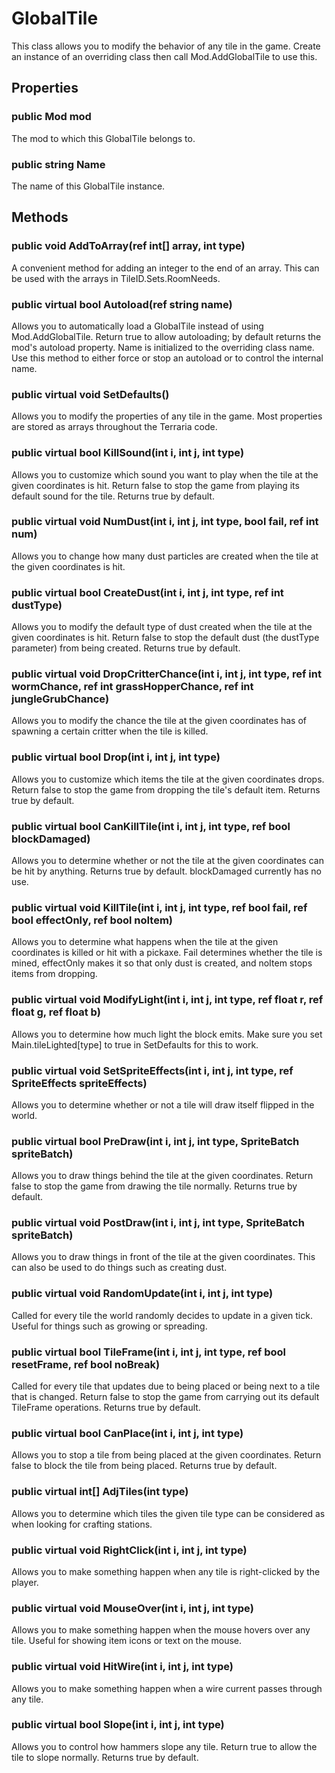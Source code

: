 # GlobalTile

This class allows you to modify the behavior of any tile in the game. Create an instance of an overriding class then call Mod.AddGlobalTile to use this.

## Properties

### public Mod mod

The mod to which this GlobalTile belongs to.

### public string Name

The name of this GlobalTile instance.

## Methods

### public void AddToArray(ref int[] array, int type)

A convenient method for adding an integer to the end of an array. This can be used with the arrays in TileID.Sets.RoomNeeds.

### public virtual bool Autoload(ref string name)

Allows you to automatically load a GlobalTile instead of using Mod.AddGlobalTile. Return true to allow autoloading; by default returns the mod's autoload property. Name is initialized to the overriding class name. Use this method to either force or stop an autoload or to control the internal name.

### public virtual void SetDefaults()

Allows you to modify the properties of any tile in the game. Most properties are stored as arrays throughout the Terraria code.

### public virtual bool KillSound(int i, int j, int type)

Allows you to customize which sound you want to play when the tile at the given coordinates is hit. Return false to stop the game from playing its default sound for the tile. Returns true by default.

### public virtual void NumDust(int i, int j, int type, bool fail, ref int num)

Allows you to change how many dust particles are created when the tile at the given coordinates is hit.

### public virtual bool CreateDust(int i, int j, int type, ref int dustType)

Allows you to modify the default type of dust created when the tile at the given coordinates is hit. Return false to stop the default dust (the dustType parameter) from being created. Returns true by default.

### public virtual void DropCritterChance(int i, int j, int type, ref int wormChance, ref int grassHopperChance, ref int jungleGrubChance)

Allows you to modify the chance the tile at the given coordinates has of spawning a certain critter when the tile is killed.

### public virtual bool Drop(int i, int j, int type)

Allows you to customize which items the tile at the given coordinates drops. Return false to stop the game from dropping the tile's default item. Returns true by default.

### public virtual bool CanKillTile(int i, int j, int type, ref bool blockDamaged)

Allows you to determine whether or not the tile at the given coordinates can be hit by anything. Returns true by default. blockDamaged currently has no use.

### public virtual void KillTile(int i, int j, int type, ref bool fail, ref bool effectOnly, ref bool noItem)

Allows you to determine what happens when the tile at the given coordinates is killed or hit with a pickaxe. Fail determines whether the tile is mined, effectOnly makes it so that only dust is created, and noItem stops items from dropping.

### public virtual void ModifyLight(int i, int j, int type, ref float r, ref float g, ref float b)

Allows you to determine how much light the block emits. Make sure you set Main.tileLighted[type] to true in SetDefaults for this to work.

### public virtual void SetSpriteEffects(int i, int j, int type, ref SpriteEffects spriteEffects)

Allows you to determine whether or not a tile will draw itself flipped in the world.

### public virtual bool PreDraw(int i, int j, int type, SpriteBatch spriteBatch)

Allows you to draw things behind the tile at the given coordinates. Return false to stop the game from drawing the tile normally. Returns true by default.

### public virtual void PostDraw(int i, int j, int type, SpriteBatch spriteBatch)

Allows you to draw things in front of the tile at the given coordinates. This can also be used to do things such as creating dust.

### public virtual void RandomUpdate(int i, int j, int type)

Called for every tile the world randomly decides to update in a given tick. Useful for things such as growing or spreading.

### public virtual bool TileFrame(int i, int j, int type, ref bool resetFrame, ref bool noBreak)

Called for every tile that updates due to being placed or being next to a tile that is changed. Return false to stop the game from carrying out its default TileFrame operations. Returns true by default.

### public virtual bool CanPlace(int i, int j, int type)

Allows you to stop a tile from being placed at the given coordinates. Return false to block the tile from being placed. Returns true by default.

### public virtual int[] AdjTiles(int type)

Allows you to determine which tiles the given tile type can be considered as when looking for crafting stations.

### public virtual void RightClick(int i, int j, int type)

Allows you to make something happen when any tile is right-clicked by the player.

### public virtual void MouseOver(int i, int j, int type)

Allows you to make something happen when the mouse hovers over any tile. Useful for showing item icons or text on the mouse.

### public virtual void HitWire(int i, int j, int type)

Allows you to make something happen when a wire current passes through any tile.

### public virtual bool Slope(int i, int j, int type)

Allows you to control how hammers slope any tile. Return true to allow the tile to slope normally. Returns true by default.
